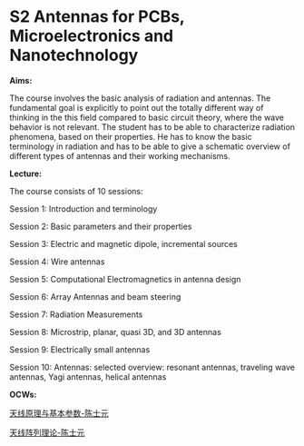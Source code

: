 

# S2 Antennas for PCBs, Microelectronics and Nanotechnology

**Aims:**

The course involves the basic analysis of radiation and antennas. The fundamental goal is explicitly to point out the totally different way of thinking in the this field compared to basic circuit theory, where the wave behavior is not relevant. The student has to be able to characterize radiation phenomena, based on their properties. He has to know the basic terminology in radiation and has to be able to give a schematic overview of different types of antennas and their working mechanisms.

**Lecture:**

The course consists of 10 sessions:

Session 1: Introduction and terminology

Session 2: Basic parameters and their properties

Session 3: Electric and magnetic dipole, incremental sources

Session 4: Wire antennas

Session 5: Computational Electromagnetics in antenna design

Session 6: Array Antennas and beam steering

Session 7: Radiation Measurements

Session 8: Microstrip, planar, quasi 3D, and 3D antennas

Session 9: Electrically small antennas

Session 10: Antennas: selected overview: resonant antennas, traveling wave antennas, Yagi antennas, helical antennas

**OCWs:**

[天线原理与基本参数-陈士元](https://www.youtube.com/watch?v=JsVGW3z81wc&ab_channel=%E9%99%B3%E5%A3%AB%E5%85%83)

[天线阵列理论-陈士元](https://www.youtube.com/watch?v=7cA4ysOjD5U&ab_channel=%E9%99%B3%E5%A3%AB%E5%85%83)